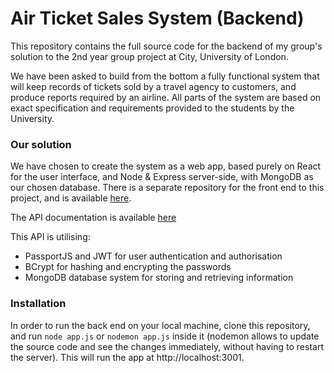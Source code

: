 # Air Ticket Sales System (Backend)

This repository contains the full source code for the backend of my group's solution to the 2nd year group project at City, University of London.

We have been asked to build from the bottom a fully functional system that will keep records of tickets sold by a travel agency to customers, and produce reports required by an airline. All parts of the system are based on exact specification and requirements provided to the students by the University.

### Our solution

We have chosen to create the system as a web app, based purely on React for the user interface, and Node & Express server-side, with MongoDB as our chosen database. There is a separate repository for the front end to this project, and is available [here](https://github.com/PiotrRut/ATSFrontend).

The API documentation is available [here](https://group6api.netlify.com)

This API is utilising:
* PassportJS and JWT for user authentication and authorisation
* BCrypt for hashing and encrypting the passwords
* MongoDB database system for storing and retrieving information

### Installation

In order to run the back end on your local machine, clone this repository, and run `node app.js` or `nodemon app.js` inside it (nodemon allows to update the source code and see the changes immediately, without having to restart the server). This will run the app at http://localhost:3001.
